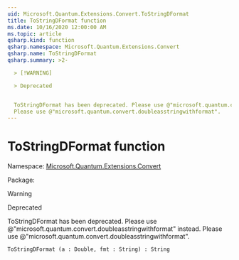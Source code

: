 ```yaml
---
uid: Microsoft.Quantum.Extensions.Convert.ToStringDFormat
title: ToStringDFormat function
ms.date: 10/16/2020 12:00:00 AM
ms.topic: article
qsharp.kind: function
qsharp.namespace: Microsoft.Quantum.Extensions.Convert
qsharp.name: ToStringDFormat
qsharp.summary: >2-

  > [!WARNING]

  > Deprecated


  ToStringDFormat has been deprecated. Please use @"microsoft.quantum.convert.doubleasstringwithformat" instead.
  Please use @"microsoft.quantum.convert.doubleasstringwithformat".
---
```


# ToStringDFormat function

Namespace: [Microsoft.Quantum.Extensions.Convert](xref:Microsoft.Quantum.Extensions.Convert)

Package: [](https://nuget.org/packages/)


> [!WARNING]
> Deprecated
ToStringDFormat has been deprecated. Please use @"microsoft.quantum.convert.doubleasstringwithformat" instead.Please use @"microsoft.quantum.convert.doubleasstringwithformat".

```Q#
ToStringDFormat (a : Double, fmt : String) : String
```
